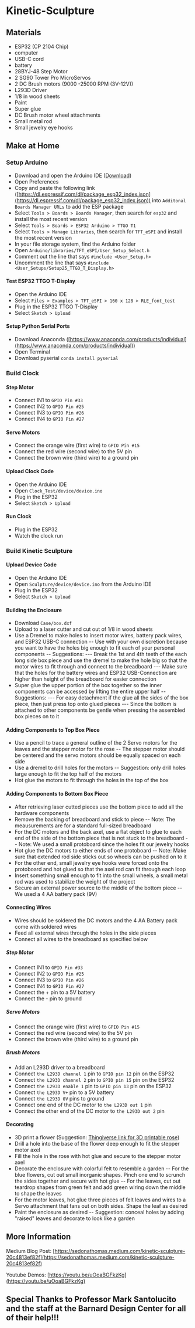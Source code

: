 # Kinetic-Sculpture

## Materials

 - ESP32 (CP 2104 Chip)
 - computer
 - USB-C cord
 - battery
 - 28BYJ-48 Step Motor
 - 2 SG90 Tower Pro MicroServos
 - 2 DC Brush motors (9000 -25000 RPM (3V-12V))
 - L293D Driver
 - 1/8 in wood sheets
 - Paint
 - Super glue
 - DC Brush motor wheel attachments
 - Small metal rod
 - Small jewelry eye hooks

## Make at Home

### Setup Arduino

- Download and open the Arduino IDE ([Download](https://www.arduino.cc/en/software))
- Open Preferences 
- Copy and paste the following link ([https://dl.espressif.com/dl/package_esp32_index.json](https://dl.espressif.com/dl/package_esp32_index.json)) into `Additonal Boards Manager URLs` to add the ESP package
- Select `Tools > Boards > Boards Manager`, then search for `esp32` and install the most recent version
- Select `Tools > Boards > ESP32 Arduino > TTGO T1`
- Select `Tools > Manage Libraries`, then search for `TFT_eSPI` and install the most recent version
- In your file storage system, find the Arduino folder
- Open `Arduino/libraries/TFT_eSPI/User_Setup_Select.h`
- Comment out the line that says `#include <User_Setup.h>`
- Uncomment the line that says `#include <User_Setups/Setup25_TTGO_T_Display.h>`

#### Test ESP32 TTGO T-Display

- Open the Arduino IDE
- Select `Files > Examples > TFT_eSPI > 160 x 128 > RLE_font_test`
- Plug in the ESP32 TTGO T-Display
- Select `Sketch > Upload`

#### Setup Python Serial Ports

- Download Anaconda ([https://www.anaconda.com/products/individual](https://www.anaconda.com/products/individual))
- Open Terminal
- Download pyserial `conda install pyserial`

### Build Clock

#### Step Motor

- Connect IN1 to `GPIO Pin #33`
- Connect IN2 to `GPIO Pin #25`
- Connect IN3 to `GPIO Pin #26`
- Connect IN4 to `GPIO Pin #27`

#### Servo Motors

- Connect the orange wire (first wire) to `GPIO Pin #15`
- Connect the red wire (second wire) to the 5V pin
- Connect the brown wire (third wire) to a ground pin

#### Upload Clock Code

- Open the Arduino IDE
- Open `Clock_Test/device/device.ino`
- Plug in the ESP32
- Select `Sketch > Upload`

#### Run Clock

- Plug in the ESP32
- Watch the clock run

### Build Kinetic Sculpture

#### Upload Device Code

- Open the Arduino IDE
- Open `Sculpture/device/device.ino` from the Arduino IDE
- Plug in the ESP32
- Select `Sketch > Upload`

#### Building the Enclosure
- Download `Case/box.dxf`
- Upload to a laser cutter and cut out of 1/8 in wood sheets
- Use a Dremel to make holes to insert motor wires, battery pack wires, and ESP32 USB-C connection 
-- Use with your own discretion because you want to have the holes big enough to fit each of your personal components
-- Suggestions: 
--- Break the 1st and 4th teeth of the each long side box piece and use the dremel to make the hole big so that the motor wires to fit through and connect to the breadboard
--- Make sure that the holes for the battery wires and ESP32 USB-Connection are higher than height of the breadboard for easier connection
- Super glue the upper portion of the box together so the inner components can be accessed by lifting the entire upper half
-- Suggestions:
--- For easy detachment if the glue all the sides of the box piece, then just press top onto glued pieces
--- Since the bottom is attached to other components be gentle when pressing the assembled box pieces on to it

#### Adding Components to Top Box Piece
- Use a pencil to trace a general outline of the 2 Servo motors for the leaves and the stepper motor for the rose
-- The stepper motor should be centered and the servo motors should be equally spaced on each side
- Use a dremel to drill holes for the motors
-- Suggestion: only drill holes large enough to fit the top half of the motors
- Hot glue the motors to fit through the holes in the top of the box

####  Adding Components to Bottom Box Piece
- After retrieving laser cutted pieces use the bottom piece to add all the hardware components
- Remove the backing of breadboard and stick to piece
-- Note: The meausurements are for a standard full-sized breadboard
- For the DC motors and the back axel, use a flat object to glue to each end of the side of the bottom piece that is not stuck to the breadboard
-- Note: We used a small protoboard since the holes fit our jewelry hooks
- Hot glue the DC motors to either ends of one protoboard
-- Note: Make sure that extended rod side sticks out so wheels can be pushed on to it
- For the other end, small jewelry eye hooks were forced onto the protoboard and hot glued so that the axel rod can fit through each loop 
- Insert something small enough to fit into the small wheels, a small metal rod was used to stabilize the weight of the project
- Secure an external power source to the middle of the bottom piece 
-- We used a 4 AA battery pack (9V)

#### Connecting Wires
- Wires should be soldered the DC motors and the 4 AA Battery pack come with soldered wires
- Feed all external wires through the holes in the side pieces
- Connect all wires to the breadboard as specified below

##### Step Motor

- Connect IN1 to `GPIO Pin #33`
- Connect IN2 to `GPIO Pin #25`
- Connect IN3 to `GPIO Pin #26`
- Connect IN4 to `GPIO Pin #27`
- Connect the + pin to a 5V battery
- Connect the - pin to ground

##### Servo Motors

- Connect the orange wire (first wire) to `GPIO Pin #15`
- Connect the red wire (second wire) to the 5V pin
- Connect the brown wire (third wire) to a ground pin

##### Brush Motors

- Add an L293D driver to a breadboard
- Connect `the L293D channel 1` pin to `GPIO pin 12` pin on the ESP32
- Connect `the L293D channel 2` pin to `GPIO pin 15` pin on the ESP32
- Connect `the L293D enable 1` pin to `GPIO pin 13` pin on the ESP32
- Connect `the L293D V+` pin to a 5V battery
- Connect `the L293D 0V` pins to ground
- Connect one end of the DC motor to `the L293D out 1` pin
- Connect the other end of the DC motor to `the L293D out 2` pin

#### Decorating
- 3D print a flower (Suggestion: [Thingiverse link for 3D printable rose](https://www.thingiverse.com/thing:255980))
- Drill a hole into the base of the flower deep enough to fit the stepper motor axel
- Fill the hole in the rose with hot glue and secure to the stepper motor axel
- Decorate the enclosure with colorful felt to resemble a garden
-- For the blue flowers, cut out small inorganic shapes. Pinch one end to scrunch the sides together and secure with hot glue
-- For the leaves, cut out teardrop shapes from green felt and add green wiring down the middle to shape the leaves
- For the motor leaves, hot glue three pieces of felt leaves and wires to a Servo attachment that fans out on both sides. Shape the leaf as desired
- Paint the enclosure as desired
-- Suggestion: conceal holes  by adding "raised" leaves and decorate to look like a garden


## More Information

Medium Blog Post: [https://sedonathomas.medium.com/kinetic-sculpture-20c4813ef82f](https://sedonathomas.medium.com/kinetic-sculpture-20c4813ef82f)

Youtube Demos: [https://youtu.be/uOoaBGFkzKg](https://youtu.be/uOoaBGFkzKg)

##
## Special Thanks to Professor Mark Santolucito and the staff at the Barnard Design Center for all of their help!!!
